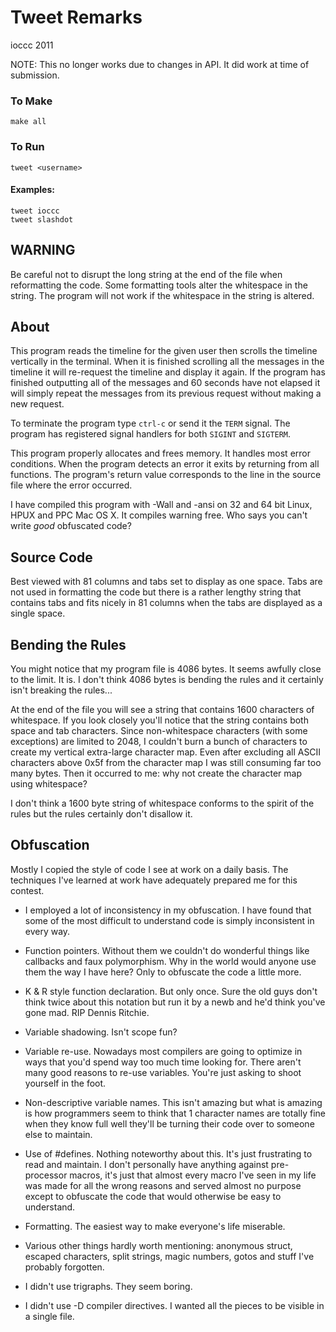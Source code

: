 
# Tweet Remarks
ioccc 2011

NOTE: This no longer works due to changes in API. It did work
at time of submission.

### To Make

    make all

### To Run

    tweet <username>

#### Examples:

    tweet ioccc
    tweet slashdot

## WARNING

Be careful not to disrupt the long string at the end of the
file when reformatting the code.  Some formatting tools alter
the whitespace in the string.  The program will not work if the
whitespace in the string is altered.

## About

This program reads the timeline for the given user then scrolls
the timeline vertically in the terminal.  When it is finished
scrolling all the messages in the timeline it will re-request
the timeline and display it again.  If the program has finished
outputting all of the messages and 60 seconds have not elapsed
it will simply repeat the messages from its previous request
without making a new request.

To terminate the program type `ctrl-c` or send it the `TERM`
signal.  The program has registered signal handlers for both
`SIGINT` and `SIGTERM`.

This program properly allocates and frees memory.  It handles
most error conditions.  When the program detects an error it
exits by returning from all functions.  The program's return
value corresponds to the line in the source file where the
error occurred.

I have compiled this program with -Wall and -ansi on 32 and 64
bit Linux, HPUX and PPC Mac OS X.  It compiles warning free.
Who says you can't write _good_ obfuscated code?

## Source Code

Best viewed with 81 columns and tabs set to display as one
space.  Tabs are not used in formatting the code but there is
a rather lengthy string that contains tabs and fits nicely in
81 columns when the tabs are displayed as a single space.

## Bending the Rules

You might notice that my program file is 4086 bytes.  It seems
awfully close to the limit.  It is.  I don't think 4086 bytes is
bending the rules and it certainly isn't breaking the rules...

At the end of the file you will see a string that contains 1600
characters of whitespace.  If you look closely you'll notice
that the string contains both space and tab characters.  Since
non-whitespace characters (with some exceptions) are limited to
2048, I couldn't burn a bunch of characters to create my
vertical extra-large character map.  Even after excluding all
ASCII characters above 0x5f from the character map I was still
consuming far too many bytes.  Then it occurred to me: why not
create the character map using whitespace?

I don't think a 1600 byte string of whitespace conforms to the
spirit of the rules but the rules certainly don't disallow it.

## Obfuscation

Mostly I copied the style of code I see at work on a daily
basis.  The techniques I've learned at work have adequately
prepared me for this contest.

+ I employed a lot of inconsistency in my obfuscation.  I have
  found that some of the most difficult to understand code is
  simply inconsistent in every way.

+ Function pointers.  Without them we couldn't do wonderful
  things like callbacks and faux polymorphism.  Why in the
  world would anyone use them the way I have here?  Only to
  obfuscate the code a little more.

+ K & R style function declaration.  But only once.  Sure the
  old guys don't think twice about this notation but run it by
  a newb and he'd think you've gone mad.  RIP Dennis Ritchie.

+ Variable shadowing.  Isn't scope fun?

+ Variable re-use.  Nowadays most compilers are going to
  optimize in ways that you'd spend way too much time looking
  for.  There aren't many good reasons to re-use variables.
  You're just asking to shoot yourself in the foot.

+ Non-descriptive variable names.  This isn't amazing but what
  is amazing is how programmers seem to think that 1 character
  names are totally fine when they know full well they'll be
  turning their code over to someone else to maintain.

+ Use of #defines.  Nothing noteworthy about this.  It's just
  frustrating to read and maintain.  I don't personally have
  anything against pre-processor macros, it's just that almost
  every macro I've seen in my life was made for all the wrong
  reasons and served almost no purpose except to obfuscate the
  code that would otherwise be easy to understand.

+ Formatting.  The easiest way to make everyone's life
  miserable.

+ Various other things hardly worth mentioning: anonymous
  struct, escaped characters, split strings, magic numbers,
  gotos and stuff I've probably forgotten.

+ I didn't use trigraphs.  They seem boring.

+ I didn't use -D compiler directives.  I wanted all the pieces
  to be visible in a single file.

